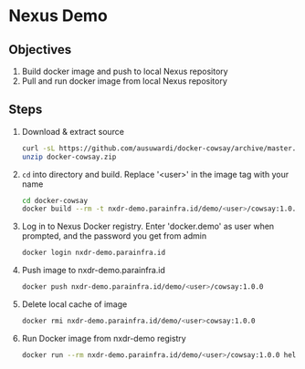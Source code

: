 Nexus Demo
==========

## Objectives

1. Build docker image and push to local Nexus repository
2. Pull and run docker image from local Nexus repository

## Steps

1. Download & extract source

    ```sh
    curl -sL https://github.com/ausuwardi/docker-cowsay/archive/master.zip -o docker-cowsay.zip
    unzip docker-cowsay.zip
    ```

2. `cd` into directory and build. Replace '&lt;user&gt;' in the image tag with your name

    ```sh
    cd docker-cowsay
    docker build --rm -t nxdr-demo.parainfra.id/demo/<user>/cowsay:1.0.0
    ```

3. Log in to Nexus Docker registry. Enter 'docker.demo' as user when prompted, and the password you get from admin

    ```sh
    docker login nxdr-demo.parainfra.id
    ```

4. Push image to nxdr-demo.parainfra.id

    ```sh
    docker push nxdr-demo.parainfra.id/demo/<user>/cowsay:1.0.0
    ```

5. Delete local cache of image

    ```sh
    docker rmi nxdr-demo.parainfra.id/demo/<user>cowsay:1.0.0
    ```

6. Run Docker image from nxdr-demo registry

    ```sh
    docker run --rm nxdr-demo.parainfra.id/demo/<user>/cowsay:1.0.0 hello nexus demo
    ```


